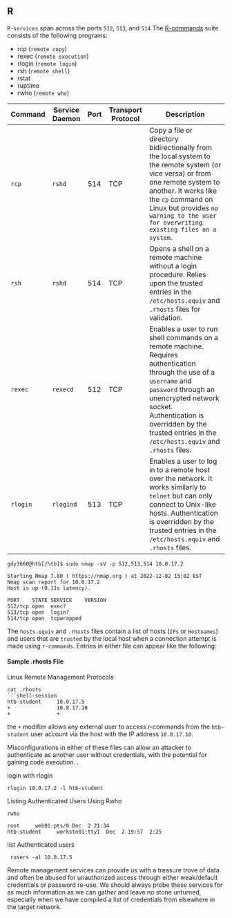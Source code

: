 ## R 
`R-services` span across the ports `512`, `513`, and `514`
The [R-commands](https://en.wikipedia.org/wiki/Berkeley_r-commands) suite consists of the following programs:
- rcp (`remote copy`)
- rexec (`remote execution`)
- rlogin (`remote login`)
- rsh (`remote shell`)
- rstat
- ruptime
- rwho (`remote who`)


| Command  | Service Daemon | Port | Transport Protocol | Description                                                                                                                                                                                                                                                                |
| -------- | -------------- | ---- | ------------------ | -------------------------------------------------------------------------------------------------------------------------------------------------------------------------------------------------------------------------------------------------------------------------- |
| `rcp`    | `rshd`         | 514  | TCP                | Copy a file or directory bidirectionally from the local system to the remote system (or vice versa) or from one remote system to another. It works like the `cp` command on Linux but provides `no warning to the user for overwriting existing files on a system`.        |
| `rsh`    | `rshd`         | 514  | TCP                | Opens a shell on a remote machine without a login procedure. Relies upon the trusted entries in the `/etc/hosts.equiv` and `.rhosts` files for validation.                                                                                                                 |
| `rexec`  | `rexecd`       | 512  | TCP                | Enables a user to run shell commands on a remote machine. Requires authentication through the use of a `username` and `password` through an unencrypted network socket. Authentication is overridden by the trusted entries in the `/etc/hosts.equiv` and `.rhosts` files. |
| `rlogin` | `rlogind`      | 513  | TCP                | Enables a user to log in to a remote host over the network. It works similarly to `telnet` but can only connect to Unix-like hosts. Authentication is overridden by the trusted entries in the `/etc/hosts.equiv` and `.rhosts` files.                                     |
```shell-session
gdy3660@htb[/htb]$ sudo nmap -sV -p 512,513,514 10.0.17.2

Starting Nmap 7.80 ( https://nmap.org ) at 2022-12-02 15:02 EST
Nmap scan report for 10.0.17.2
Host is up (0.11s latency).

PORT    STATE SERVICE    VERSION
512/tcp open  exec?
513/tcp open  login?
514/tcp open  tcpwrapped
```

The `hosts.equiv` and `.rhosts` files contain a list of hosts (`IPs` or `Hostnames`) and users that are `trusted` by the local host when a connection attempt is made using `r-commands`. Entries in either file can appear like the following:
#### Sample .rhosts File

Linux Remote Management Protocols

```shell-session
cat .rhosts
```shell-session
htb-student     10.0.17.5
+               10.0.17.10
+               +
```
the `+` modifier allows any external user to access r-commands from the `htb-student` user account via the host with the IP address `10.0.17.10`.

Misconfigurations in either of these files can allow an attacker to authenticate as another user without credentials, with the potential for gaining code execution. .


login with rlogin
```shell-session
rlogin 10.0.17.2 -l htb-student
```

 Listing Authenticated Users Using Rwho

```shell-session
rwho

root     web01:pts/0 Dec  2 21:34
htb-student     workstn01:tty1  Dec  2 19:57  2:25   
```


list Authenticated users
```shell-session
 rusers -al 10.0.17.5
```

Remote management services can provide us with a treasure trove of data and often be abused for unauthorized access through either weak/default credentials or password re-use. We should always probe these services for as much information as we can gather and leave no stone unturned, especially when we have compiled a list of credentials from elsewhere in the target network.
  